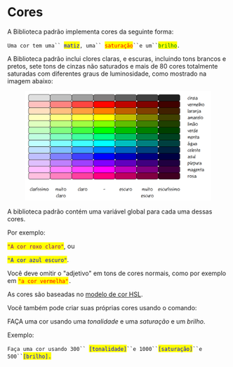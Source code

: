 # Cores

A Biblioteca padrão implementa cores da seguinte forma:

`Uma cor tem uma`` `<mark style="color:blue;">`matiz`</mark>`, uma`` `<mark style="color:red;">`saturação`</mark>` ``e um`` `<mark style="color:green;">`brilho`</mark>`.`&#x20;

A Biblioteca padrão inclui clores claras, e escuras, incluindo tons brancos e pretos, sete tons de cinzas não saturados e mais de 80 cores totalmente saturadas com diferentes graus de luminosidade, como mostrado na imagem abaixo:

<figure><img src=".gitbook/assets/image (1) (1) (1).png" alt="Paleta de cores"><figcaption></figcaption></figure>

A biblioteca padrão contém uma variável global para cada uma dessas cores.&#x20;

Por exemplo:

<mark style="color:purple;">`"A cor roxo claro"`</mark>, ou

<mark style="color:blue;">`"A cor azul escuro"`</mark>.&#x20;

Você deve omitir o "adjetivo" em tons de cores normais, como por exemplo em <mark style="color:red;">`"a cor vermelha"`</mark>`.`&#x20;

As cores são baseadas no [modelo de cor HSL](https://pt.wikipedia.org/wiki/HLS).

Você também pode criar suas próprias cores usando o comando:&#x20;

FAÇA uma cor usando uma _tonalidade_ e uma _saturação_ e um _brilho_.

Exemplo:

`Faça uma cor usando 300`` `<mark style="color:blue;">`[tonalidade]`</mark>` ``e 1000`` `<mark style="color:blue;">`[saturação]`</mark>` ``e 500`` `<mark style="color:blue;">`[brilho].`</mark>

